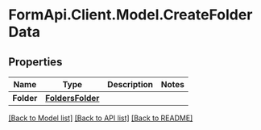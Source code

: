 # FormApi.Client.Model.CreateFolderData
## Properties

Name | Type | Description | Notes
------------ | ------------- | ------------- | -------------
**Folder** | [**FoldersFolder**](FoldersFolder.md) |  | 

[[Back to Model list]](../README.md#documentation-for-models) [[Back to API list]](../README.md#documentation-for-api-endpoints) [[Back to README]](../README.md)

